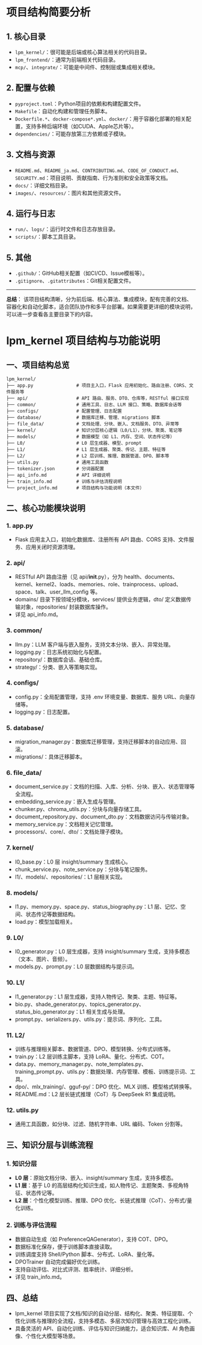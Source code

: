 
# 项目结构简要分析

## 1. 核心目录
- `lpm_kernel/`：很可能是后端或核心算法相关的代码目录。
- `lpm_frontend/`：通常为前端相关代码目录。
- `mcp/`、`integrate/`：可能是中间件、控制层或集成相关模块。

## 2. 配置与依赖
- `pyproject.toml`：Python项目的依赖和构建配置文件。
- `Makefile`：自动化构建和管理任务脚本。
- `Dockerfile.*`、`docker-compose*.yml`、`docker/`：用于容器化部署的相关配置，支持多种后端环境（如CUDA、Apple芯片等）。
- `dependencies/`：可能存放第三方依赖或子模块。

## 3. 文档与资源
- `README.md`、`README_ja.md`、`CONTRIBUTING.md`、`CODE_OF_CONDUCT.md`、`SECURITY.md`：项目说明、贡献指南、行为准则和安全政策等文档。
- `docs/`：详细文档目录。
- `images/`、`resources/`：图片和其他资源文件。

## 4. 运行与日志
- `run/`、`logs/`：运行时文件和日志存放目录。
- `scripts/`：脚本工具目录。

## 5. 其他
- `.github/`：GitHub相关配置（如CI/CD、Issue模板等）。
- `.gitignore`、`.gitattributes`：Git相关配置文件。

---

**总结**：
该项目结构清晰，分为前后端、核心算法、集成模块，配有完善的文档、容器化和自动化脚本，适合团队协作和多平台部署。如果需要更详细的模块说明，可以进一步查看各主要目录下的内容。


# lpm_kernel 项目结构与功能说明

## 一、项目结构总览

```
lpm_kernel/
├── app.py                # 项目主入口，Flask 应用初始化、路由注册、CORS、文件服务等
├── api/                  # API 路由、服务、DTO、仓库等，RESTful 接口实现
├── common/               # 通用工具、日志、LLM 接口、策略、数据库会话等
├── configs/              # 配置管理、日志配置
├── database/             # 数据库迁移、管理、migrations 脚本
├── file_data/            # 文档处理、分块、嵌入、文档服务、DTO、异常等
├── kernel/               # 知识分层核心逻辑（L0/L1），分块、聚类、笔记等
├── models/               # 数据模型（如 L1、内存、空间、状态传记等）
├── L0/                   # L0 层生成器、模型、prompt
├── L1/                   # L1 层生成器、聚类、传记、主题、特征等
├── L2/                   # L2 层训练、推理、数据管道、DPO、脚本等
├── utils.py              # 通用工具函数
├── tokenizer.json        # 分词器配置
├── api_info.md           # API 详细说明
├── train_info.md         # 训练与评估流程说明
└── project_info.md       # 项目结构与功能说明（本文件）
```

## 二、核心功能模块说明

### 1. app.py
- Flask 应用主入口，初始化数据库、注册所有 API 路由、CORS 支持、文件服务、应用关闭时资源清理。

### 2. api/
- RESTful API 路由注册（见 api/__init__.py），分为 health、documents、kernel、kernel2、loads、memories、role、trainprocess、upload、space、talk、user_llm_config 等。
- domains/ 目录下按领域分模块，services/ 提供业务逻辑，dto/ 定义数据传输对象，repositories/ 封装数据库操作。
- 详见 api_info.md。

### 3. common/
- llm.py：LLM 客户端与嵌入服务，支持文本分块、嵌入、异常处理。
- logging.py：日志系统初始化与配置。
- repository/：数据库会话、基础仓库。
- strategy/：分类、嵌入等策略实现。

### 4. configs/
- config.py：全局配置管理，支持 .env 环境变量、数据库、服务 URL、向量存储等。
- logging.py：日志配置。

### 5. database/
- migration_manager.py：数据库迁移管理，支持迁移脚本的自动应用、回滚。
- migrations/：具体迁移脚本。

### 6. file_data/
- document_service.py：文档的扫描、入库、分析、分块、嵌入、状态管理等全流程。
- embedding_service.py：嵌入生成与管理。
- chunker.py、chroma_utils.py：分块与向量存储工具。
- document_repository.py、document_dto.py：文档数据访问与传输对象。
- memory_service.py：文档相关记忆管理。
- processors/、core/、dto/：文档处理子模块。

### 7. kernel/
- l0_base.py：L0 层 insight/summary 生成核心。
- chunk_service.py、note_service.py：分块与笔记服务。
- l1/、models/、repositories/：L1 层相关实现。

### 8. models/
- l1.py、memory.py、space.py、status_biography.py：L1 层、记忆、空间、状态传记等数据结构。
- load.py：模型加载相关。

### 9. L0/
- l0_generator.py：L0 层生成器，支持 insight/summary 生成，支持多模态（文本、图片、音频）。
- models.py、prompt.py：L0 层数据结构与提示词。

### 10. L1/
- l1_generator.py：L1 层生成器，支持人物传记、聚类、主题、特征等。
- bio.py、shade_generator.py、topics_generator.py、status_bio_generator.py：L1 相关生成与处理。
- prompt.py、serializers.py、utils.py：提示词、序列化、工具。

### 11. L2/
- 训练与推理相关脚本、数据管道、DPO、模型转换、分布式训练等。
- train.py：L2 层训练主脚本，支持 LoRA、量化、分布式、COT。
- data.py、memory_manager.py、note_templates.py、training_prompt.py、utils.py：数据处理、内存管理、模板、训练提示词、工具。
- dpo/、mlx_training/、gguf-py/：DPO 优化、MLX 训练、模型格式转换等。
- README.md：L2 层长链式推理（CoT）与 DeepSeek R1 集成说明。

### 12. utils.py
- 通用工具函数，如分块、过滤、随机字符串、URL 编码、Token 分割等。

## 三、知识分层与训练流程

### 1. 知识分层
- **L0 层**：原始文档分块、嵌入、insight/summary 生成，支持多模态。
- **L1 层**：基于 L0 的高层结构化知识生成，如人物传记、主题聚类、多视角特征、状态传记等。
- **L2 层**：个性化模型训练、推理、DPO 优化、长链式推理（CoT）、分布式/量化训练。

### 2. 训练与评估流程
- 数据自动生成（如 PreferenceQAGenerator），支持 COT、DPO。
- 数据标准化保存，便于训练脚本直接读取。
- 训练调度支持 Shell/Python 脚本、分布式、LoRA、量化等。
- DPOTrainer 自动完成偏好优化训练。
- 支持自动评估、对比式评测、胜率统计、详细分析。
- 详见 train_info.md。

## 四、总结
- lpm_kernel 项目实现了文档/知识的自动分层、结构化、聚类、特征提取、个性化训练与推理的全流程，支持多模态、多层次知识管理与高效工程化训练。
- 具备灵活的 API、自动化训练、评估与知识归纳能力，适合知识库、AI 角色画像、个性化大模型等场景。
